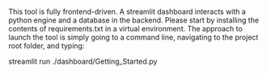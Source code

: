 This tool is fully frontend-driven. A streamlit dashboard interacts with a python engine and a database in the backend. Please start by installing the contents of requirements.txt in a virtual environment. The approach to launch the tool is simply going to a command line, navigating to the project root folder, and typing:

streamlit run ./dashboard/Getting_Started.py
